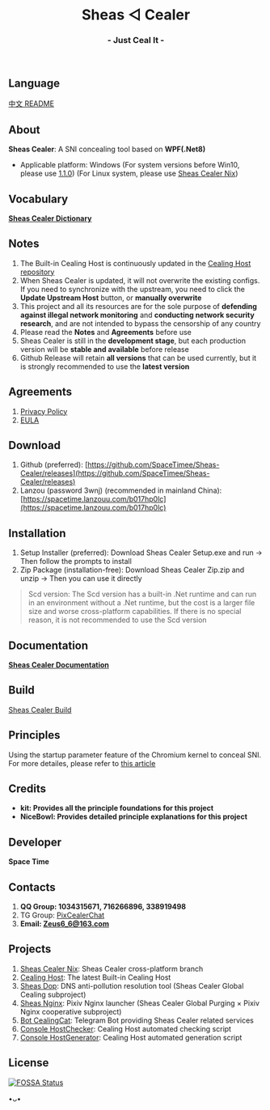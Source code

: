 <h1 align="center">Sheas ◁ Cealer</h1>
<h3 align="center">- Just Ceal It -</h3>
</br>

## Language
[中文 README](README.md)

## About
**Sheas Cealer**: A SNI concealing tool based on **WPF(.Net8)**

* Applicable platform: Windows (For system versions before Win10, please use [1.1.0](https://github.com/SpaceTimee/Sheas-Cealer/releases/tag/1.1.0)) (For Linux system, please use [Sheas Cealer Nix](https://github.com/SpaceTimee/Sheas-Cealer/tree/nix))

## Vocabulary
**[Sheas Cealer Dictionary](https://github.com/SpaceTimee/Sheas-Cealer/wiki/Sheas-Cealer-Dictionary)**

## Notes
1. The Built-in Cealing Host is continuously updated in the [Cealing Host repository](https://github.com/SpaceTimee/Cealing-Host)
2. When Sheas Cealer is updated, it will not overwrite the existing configs. If you need to synchronize with the upstream, you need to click the **Update Upstream Host** button, or **manually overwrite**
3. This project and all its resources are for the sole purpose of **defending against illegal network monitoring** and **conducting network security research**, and are not intended to bypass the censorship of any country
4. Please read the **Notes** and **Agreements** before use
5. Sheas Cealer is still in the **development stage**, but each production version will be **stable and available** before release
6. Github Release will retain **all versions** that can be used currently, but it is strongly recommended to use the **latest version**

## Agreements
1. [Privacy Policy](https://thoughts.teambition.com/share/6264eda98adeb10041b92fda#title=Sheas_Cealer_隐私政策)
2. [EULA](https://thoughts.teambition.com/share/6264edd78adeb10041b92fdb#title=Sheas_Cealer_使用协议)

## Download
1. Github (preferred): [https://github.com/SpaceTimee/Sheas-Cealer/releases](https://github.com/SpaceTimee/Sheas-Cealer/releases)
2. Lanzou (password 3wnj) (recommended in mainland China): [https://spacetime.lanzouu.com/b017hp0lc](https://spacetime.lanzouu.com/b017hp0lc)

## Installation
1. Setup Installer (preferred): Download Sheas Cealer Setup.exe and run -> Then follow the prompts to install
2. Zip Package (installation-free): Download Sheas Cealer Zip.zip and unzip -> Then you can use it directly

> Scd version: The Scd version has a built-in .Net runtime and can run in an environment without a .Net runtime, but the cost is a larger file size and worse cross-platform capabilities. If there is no special reason, it is not recommended to use the Scd version

## Documentation
**[Sheas Cealer Documentation](https://github.com/SpaceTimee/Sheas-Cealer/wiki/Sheas-Cealer-Documentation)**

## Build
[Sheas Cealer Build](https://github.com/SpaceTimee/Sheas-Cealer/wiki/Sheas-Cealer-Build)

## Principles
Using the startup parameter feature of the Chromium kernel to conceal SNI. For more detailes, please refer to [this article](https://nicebowl.fun/24_8)

## Credits
* **kit: Provides all the principle foundations for this project**
* **NiceBowl: Provides detailed principle explanations for this project**

## Developer
**Space Time**

## Contacts
1. **QQ Group: 1034315671, 716266896, 338919498**
2. TG Group: [PixCealerChat](https://t.me/PixCealerChat)
3. **Email: Zeus6_6@163.com**

## Projects
1. [Sheas Cealer Nix](https://github.com/SpaceTimee/Sheas-Cealer/tree/nix): Sheas Cealer cross-platform branch
2. [Cealing Host](https://github.com/SpaceTimee/Cealing-Host): The latest Built-in Cealing Host
3. [Sheas Dop](https://github.com/SpaceTimee/Sheas-Dop): DNS anti-pollution resolution tool (Sheas Cealer Global Cealing subproject)
4. [Sheas Nginx](https://github.com/SpaceTimee/Sheas-Nginx): Pixiv Nginx launcher (Sheas Cealer Global Purging × Pixiv Nginx cooperative subproject)
5. [Bot CealingCat](https://github.com/SpaceTimee/Bot-CealingCat): Telegram Bot providing Sheas Cealer related services
6. [Console HostChecker](https://github.com/SpaceTimee/Console-HostChecker): Cealing Host automated checking script
7. [Console HostGenerator](https://github.com/SpaceTimee/Console-HostGenerator): Cealing Host automated generation script

## License
[![FOSSA Status](https://app.fossa.com/api/projects/git%2Bgithub.com%2FSpaceTimee%2FSheas-Cealer.svg?type=large)](https://app.fossa.com/projects/git%2Bgithub.com%2FSpaceTimee%2FSheas-Cealer?ref=badge_large)

•ᴗ•
